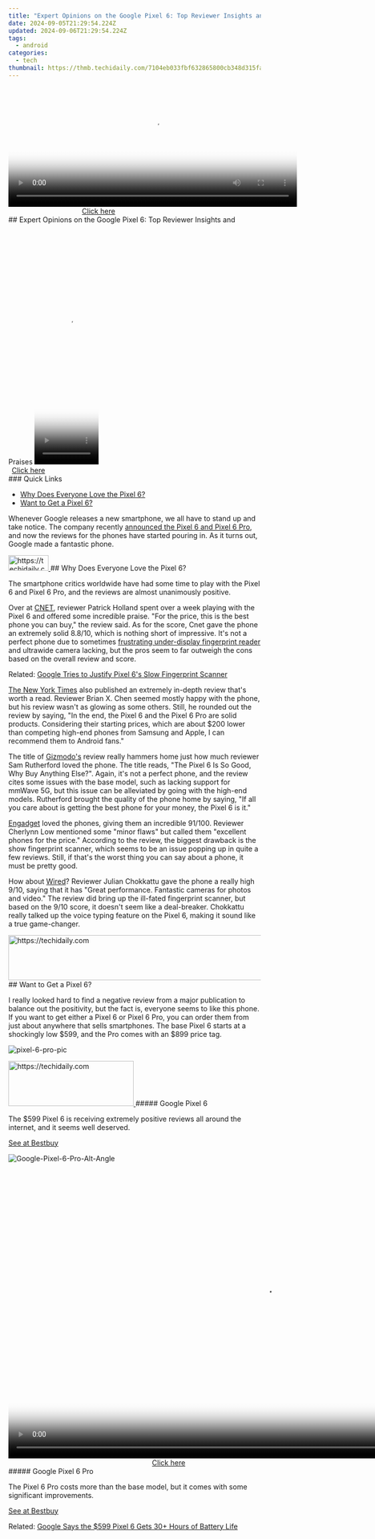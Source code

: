 ```yaml
---
title: "Expert Opinions on the Google Pixel 6: Top Reviewer Insights and Praises"
date: 2024-09-05T21:29:54.224Z
updated: 2024-09-06T21:29:54.224Z
tags:
  - android
categories:
  - tech
thumbnail: https://thmb.techidaily.com/7104eb033fbf632865800cb348d315fa27012665cace64350a90155028571e6d.jpg
---
```


<!-- affiliate ads begin -->
<span id="1983549">
					<video width="576" height="240" style="cursor:pointer"
           poster="//a.impactradius-go.com/display-clicktoplayimage/1983549.png"
           onclick="if(!this.playClicked){this.play();this.setAttribute('controls',true);this.playClicked=true;}">
	   <source src="//a.impactradius-go.com/display-ad/22993-1983549">
	   <img src="//a.impactradius-go.com/display-clicktoplayimage/1983549.png" style="border: none; height: 100%; width: 100%; object-fit: contain">
	</video>
	<div style="width:360px;text-align:center"><a href="javascript:window.open(decodeURIComponent('https%3A%2F%2Fhomestyler.sjv.io%2Fc%2F5597632%2F1983549%2F22993'), '_blank');void(0);">Click here</a></div>
</span>
<img height="0" width="0" src="https://imp.pxf.io/i/5597632/1983549/22993" style="position:absolute;visibility:hidden;" border="0" />
<!-- affiliate ads end -->
## Expert Opinions on the Google Pixel 6: Top Reviewer Insights and Praises

<!-- affiliate ads begin -->
<span id="1977020">
					<video width="128" height="480" style="cursor:pointer"
           poster="//a.impactradius-go.com/display-clicktoplayimage/1977020.png"
           onclick="if(!this.playClicked){this.play();this.setAttribute('controls',true);this.playClicked=true;}">
	   <source src="//a.impactradius-go.com/display-ad/22993-1977020">
	   <img src="//a.impactradius-go.com/display-clicktoplayimage/1977020.png" style="border: none; height: 100%; width: 100%; object-fit: contain">
	</video>
	<div style="width:80px;text-align:center"><a href="javascript:window.open(decodeURIComponent('https%3A%2F%2Fhomestyler.sjv.io%2Fc%2F5597632%2F1977020%2F22993'), '_blank');void(0);">Click here</a></div>
</span>
<img height="0" width="0" src="https://imp.pxf.io/i/5597632/1977020/22993" style="position:absolute;visibility:hidden;" border="0" />
<!-- affiliate ads end -->
### Quick Links

* [Why Does Everyone Love the Pixel 6?](https://fox-boxes.techidaily.com/2024-approved-combine-audio-streams-into-powerpoint-flow/)
* [Want to Get a Pixel 6?](https://screen-mirror.techidaily.com/in-2024-recommended-best-applications-for-mirroring-your-honor-magic-5-lite-screen-drfone-by-drfone-android/)

 Whenever Google releases a new smartphone, we all have to stand up and take notice. The company recently [announced the Pixel 6 and Pixel 6 Pro](https://win11-tips.techidaily.com/unblocking-windows-upgrade-error-xc004f050-code/), and now the reviews for the phones have started pouring in. As it turns out, Google made a fantastic phone.

<!-- affiliate ads begin -->
<a href="https://25home.pxf.io/c/5597632/2123465/16836" target="_top" id="2123465">
  <img src="//a.impactradius-go.com/display-ad/16836-2123465" border="0" alt="https://techidaily.com" width="80" height="31"/>
</a>
<img height="0" width="0" src="https://25home.pxf.io/i/5597632/2123465/16836" style="position:absolute;visibility:hidden;" border="0" />
<!-- affiliate ads end -->
##  Why Does Everyone Love the Pixel 6?

 The smartphone critics worldwide have had some time to play with the Pixel 6 and Pixel 6 Pro, and the reviews are almost unanimously positive.

 Over at [CNET](https://www.cnet.com/tech/mobile/google-pixel-6-review-i-cant-think-of-a-better-phone-to-recommend/), reviewer Patrick Holland spent over a week playing with the Pixel 6 and offered some incredible praise. "For the price, this is the best phone you can buy," the review said. As for the score, Cnet gave the phone an extremely solid 8.8/10, which is nothing short of impressive. It's not a perfect phone due to sometimes [frustrating under-display fingerprint reader](https://tiktok-video-recordings.techidaily.com/updated-expert-strategies-for-keeping-tiktok-videos-available/) and ultrawide camera lacking, but the pros seem to far outweigh the cons based on the overall review and score.

Related: [Google Tries to Justify Pixel 6's Slow Fingerprint Scanner](https://tiktok-video-recordings.techidaily.com/updated-expert-strategies-for-keeping-tiktok-videos-available/) 

[The New York Times](https://www.nytimes.com/2021/10/25/technology/personaltech/google-pixel-6-review.html) also published an extremely in-depth review that's worth a read. Reviewer Brian X. Chen seemed mostly happy with the phone, but his review wasn't as glowing as some others. Still, he rounded out the review by saying, "In the end, the Pixel 6 and the Pixel 6 Pro are solid products. Considering their starting prices, which are about $200 lower than competing high-end phones from Samsung and Apple, I can recommend them to Android fans."

 The title of [Gizmodo's](https://gizmodo.com/the-pixel-6-is-so-good-why-buy-anything-else-1847927331) review really hammers home just how much reviewer Sam Rutherford loved the phone. The title reads, "The Pixel 6 Is So Good, Why Buy Anything Else?". Again, it's not a perfect phone, and the review cites some issues with the base model, such as lacking support for mmWave 5G, but this issue can be alleviated by going with the high-end models. Rutherford brought the quality of the phone home by saying, "If all you care about is getting the best phone for your money, the Pixel 6 is it."

[Engadget](https://www.engadget.com/google-pixel-6-and-pixel-6-pro-review-specs-camera-samples-battery-test-160014200.html) loved the phones, giving them an incredible 91/100\. Reviewer Cherlynn Low mentioned some "minor flaws" but called them "excellent phones for the price." According to the review, the biggest drawback is the show fingerprint scanner, which seems to be an issue popping up in quite a few reviews. Still, if that's the worst thing you can say about a phone, it must be pretty good.

 How about [Wired](https://www.wired.com/review/google-pixel-6-and-pixel-6-pro/)? Reviewer Julian Chokkattu gave the phone a really high 9/10, saying that it has "Great performance. Fantastic cameras for photos and video." The review did bring up the ill-fated fingerprint scanner, but based on the 9/10 score, it doesn't seem like a deal-breaker. Chokkattu really talked up the voice typing feature on the Pixel 6, making it sound like a true game-changer.

<!-- affiliate ads begin -->
<a href="https://bluettius.sjv.io/c/5597632/2139111/17108" target="_top" id="2139111">
  <img src="//a.impactradius-go.com/display-ad/17108-2139111" border="0" alt="https://techidaily.com" width="728" height="90"/>
</a>
<img height="0" width="0" src="https://bluettius.sjv.io/i/5597632/2139111/17108" style="position:absolute;visibility:hidden;" border="0" />
<!-- affiliate ads end -->
##  Want to Get a Pixel 6?

 I really looked hard to find a negative review from a major publication to balance out the positivity, but the fact is, everyone seems to like this phone. If you want to get either a Pixel 6 or Pixel 6 Pro, you can order them from just about anywhere that sells smartphones. The base Pixel 6 starts at a shockingly low $599, and the Pro comes with an $899 price tag.

![pixel-6-pro-pic](https://static1.howtogeekimages.com/wordpress/wp-content/uploads/2023/06/pixel-6-pro-pic.png) 

<!-- affiliate ads begin -->
<a href="https://bluettius.sjv.io/c/5597632/2139107/17108" target="_top" id="2139107">
  <img src="//a.impactradius-go.com/display-ad/17108-2139107" border="0" alt="https://techidaily.com" width="250" height="90"/>
</a>
<img height="0" width="0" src="https://bluettius.sjv.io/i/5597632/2139107/17108" style="position:absolute;visibility:hidden;" border="0" />
<!-- affiliate ads end -->
#####  Google Pixel 6

The $599 Pixel 6 is receiving extremely positive reviews all around the internet, and it seems well deserved.

[See at Bestbuy](https://shop-links.co/link/?exclusive=1&publisher_slug=itechdaily19598&url=https%3A%2F%2Fwww.bestbuy.com%2Fsite%2Fgoogle-pixel-6-128gb-unlocked-sorta-seafoam%2F6483641.p%3FskuId%3D6483641%2522target%253D%2522_blank) 

![Google-Pixel-6-Pro-Alt-Angle](https://static1.howtogeekimages.com/wordpress/wp-content/uploads/2023/06/google-pixel-6-pro-alt-angle.jpg) 

<!-- affiliate ads begin -->
<span id="1492813">
					<video width="1024" height="576" style="cursor:pointer"
           poster="//a.impactradius-go.com/display-clicktoplayimage/1492813.png"
           onclick="if(!this.playClicked){this.play();this.setAttribute('controls',true);this.playClicked=true;}">
	   <source src="//a.impactradius-go.com/display-ad/14559-1492813">
	   <img src="//a.impactradius-go.com/display-clicktoplayimage/1492813.png" style="border: none; height: 100%; width: 100%; object-fit: contain">
	</video>
	<div style="width:640px;text-align:center"><a href="javascript:window.open(decodeURIComponent('https%3A%2F%2Fpropmoneyinc.pxf.io%2Fc%2F5597632%2F1492813%2F14559'), '_blank');void(0);">Click here</a></div>
</span>
<img height="0" width="0" src="https://imp.pxf.io/i/5597632/1492813/14559" style="position:absolute;visibility:hidden;" border="0" />
<!-- affiliate ads end -->
#####  Google Pixel 6 Pro

The Pixel 6 Pro costs more than the base model, but it comes with some significant improvements.

[See at Bestbuy](https://shop-links.co/link/?exclusive=1&publisher_slug=itechdaily19598&url=https%3A%2F%2Fwww.bestbuy.com%2Fsite%2Fgoogle-pixel-6-pro-128gb-unlocked-stormy-black%2F6483636.p%3FskuId%3D6483636%2522target%253D%2522_blank) 

Related: [Google Says the $599 Pixel 6 Gets 30+ Hours of Battery Life](https://win11-tips.techidaily.com/unblocking-windows-upgrade-error-xc004f050-code/)

<ins class="adsbygoogle"
     style="display:block"
     data-ad-format="autorelaxed"
     data-ad-client="ca-pub-7571918770474297"
     data-ad-slot="1223367746"></ins>



<ins class="adsbygoogle"
     style="display:block"
     data-ad-client="ca-pub-7571918770474297"
     data-ad-slot="8358498916"
     data-ad-format="auto"
     data-full-width-responsive="true"></ins>


